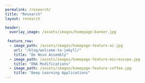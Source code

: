 ```yaml
---
permalink: /research/
title: "Research"
layout: research

header:
  overlay_image: /assets/images/homepage-banner.jpg
  
 feature_row:
  - image_path: /assets/images/homepage-feature-ai.jpg
    url: "/blog/welcome-to-jekyll/"
    title: "De Novo Assembly"
  - image_path: /assets/images/homepage-feature-microscope.jpg
    title: "DNA Modifications"
  - image_path: /assets/images/homepage-feature-coffee.jpg
    title: "Deep Learning Applications"
---
```

